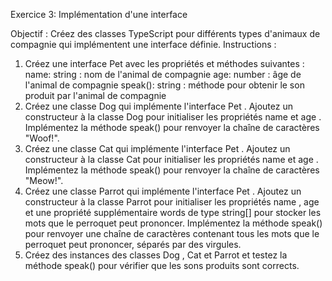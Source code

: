 Exercice 3: Implémentation
d'une interface

Objectif : Créez des classes TypeScript pour différents types d'animaux de compagnie qui
implémentent une interface définie.
Instructions :
1. Créez une interface Pet avec les propriétés et méthodes suivantes :
   name: string : nom de l'animal de compagnie
   age: number : âge de l'animal de compagnie
   speak(): string : méthode pour obtenir le son produit par l'animal de compagnie
2. Créez une classe Dog qui implémente l'interface Pet .
   Ajoutez un constructeur à la classe Dog pour initialiser les propriétés name et age .
   Implémentez la méthode speak() pour renvoyer la chaîne de caractères "Woof!".
3. Créez une classe Cat qui implémente l'interface Pet .
   Ajoutez un constructeur à la classe Cat pour initialiser les propriétés name et age .
   Implémentez la méthode speak() pour renvoyer la chaîne de caractères "Meow!".
4. Créez une classe Parrot qui implémente l'interface Pet .
   Ajoutez un constructeur à la classe Parrot pour initialiser les propriétés name , age
   et une propriété supplémentaire words de type string[] pour stocker les mots que le
   perroquet peut prononcer.
   Implémentez la méthode speak() pour renvoyer une chaîne de caractères contenant
   tous les mots que le perroquet peut prononcer, séparés par des virgules.
5. Créez des instances des classes Dog , Cat et Parrot et testez la méthode speak() pour
   vérifier que les sons produits sont corrects.